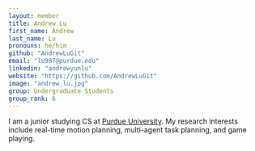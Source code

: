 ```yaml
---
layout: member
title: Andrew Lu
first_name: Andrew
last_name: Lu
pronouns: he/him
github: "AndrewLuGit"
email: "lu987@purdue.edu"
linkedin: "andrewyunlu"
website: "https://github.com/AndrewLuGit"
image: "andrew_lu.jpg"
group: Undergraduate Students
group_rank: 6
---
```


I am a junior studying CS at [Purdue University](https://www.purdue.edu/). My research interests include real-time motion planning, multi-agent task planning, and game playing.
